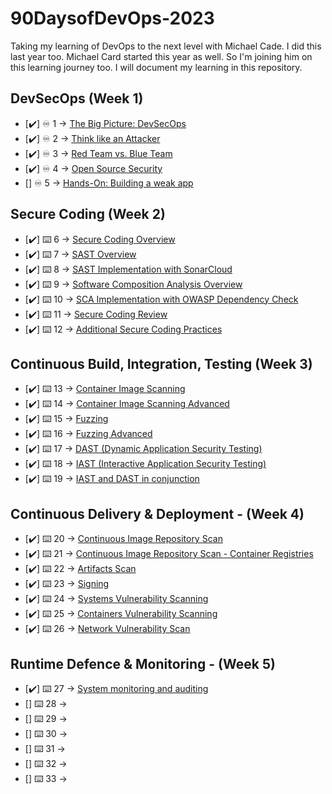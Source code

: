 # 90DaysofDevOps-2023
Taking my learning of DevOps to the next level with Michael Cade. I did this last year too. Michael Card started this year as well. So I'm joining him on this learning journey too. I will document my learning in this repository. 

## DevSecOps (Week 1)
- [✔️] ♾️ 1 -> [The Big Picture: DevSecOps](Days/day01.md)
- [✔️] ♾️ 2 -> [Think like an Attacker](Days/day02.md)
- [✔️] ♾️ 3 -> [Red Team vs. Blue Team](Days/day03.md)
- [✔️] ♾️ 4 -> [Open Source Security](Days/day04.md)
- [] ♾️ 5 -> [Hands-On: Building a weak app](Days/day05.md)

## Secure Coding (Week 2)
- [✔️] ⌨️ 6 -> [Secure Coding Overview](Days/day06.md)
- [✔️] ⌨️ 7 -> [SAST Overview](Days/day07.md)
- [✔️] ⌨️ 8 -> [SAST Implementation with SonarCloud]()
- [✔️] ⌨️ 9 -> [Software Composition Analysis Overview](Days/day09.md)
- [✔️] ⌨️ 10 -> [SCA Implementation with OWASP Dependency Check](Days/day10.md)
- [✔️] ⌨️ 11 -> [Secure Coding Review](Days/day11.md)
- [✔️] ⌨️ 12 -> [Additional Secure Coding Practices](Days/day12.md)

## Continuous Build, Integration, Testing (Week 3)
- [✔️] ⌨️ 13 -> [Container Image Scanning](Days/day13.md)
- [✔️] ⌨️ 14 -> [Container Image Scanning Advanced](Days/day14.md)
- [✔️] ⌨️ 15 -> [Fuzzing](Days/day15.md)
- [✔️] ⌨️ 16 -> [Fuzzing Advanced](Days/day16.md)
- [✔️] ⌨️ 17 -> [DAST (Dynamic Application Security Testing)](Days/day17.md)
- [✔️] ⌨️ 18 -> [IAST (Interactive Application Security Testing)](Days/day18.md)
- [✔️] ⌨️ 19  -> [IAST and DAST in conjunction](Days/day19.md)

## Continuous Delivery & Deployment - (Week 4)

- [✔️] ⌨️ 20 -> [Continuous Image Repository Scan](Days/day20.md)
- [✔️] ⌨️ 21 -> [Continuous Image Repository Scan - Container Registries](Days/day21.md)
- [✔️] ⌨️ 22 -> [Artifacts Scan](Days/day22.md)
- [✔️] ⌨️ 23 -> [Signing](Days/day23.md)
- [✔️] ⌨️ 24 -> [Systems Vulnerability Scanning](Days/day24.md)
- [✔️] ⌨️ 25 -> [Containers Vulnerability Scanning](Days/day25.md)
- [✔️] ⌨️ 26 -> [Network Vulnerability Scan](Days/day26.md)

## Runtime Defence & Monitoring - (Week 5)

- [✔️] ⌨️ 27 -> [System monitoring and auditing](Days/day27.md)
- [] ⌨️ 28 -> [](Days/day26.md)
- [] ⌨️ 29 -> [](Days/day26.md)
- [] ⌨️ 30 -> [](Days/day26.md)
- [] ⌨️ 31 -> [](Days/day26.md)
- [] ⌨️ 32 -> [](Days/day26.md)
- [] ⌨️ 33 -> [](Days/day26.md)